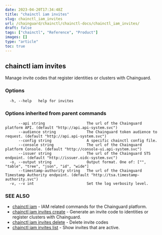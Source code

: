 ```yaml
---
date: 2023-04-20T17:34:48Z
title: "chainctl iam invites"
slug: chainctl_iam_invites
url: /chainguard/chainctl/chainctl-docs/chainctl_iam_invites/
draft: false
tags: ["chainctl", "Reference", "Product"]
images: []
type: "article"
toc: true
---
```

## chainctl iam invites

Manage invite codes that register identities or clusters with Chainguard.

### Options

```
  -h, --help   help for invites
```

### Options inherited from parent commands

```
      --api string                   The url of the Chainguard platform API. (default "http://api.api-system.svc")
      --audience string              The Chainguard token audience to request. (default "http://api.api-system.svc")
      --config string                A specific chainctl config file.
      --console string               The url of the Chainguard platform Console. (default "http://console-ui.api-system.svc")
      --issuer string                The url of the Chainguard STS endpoint. (default "http://issuer.oidc-system.svc")
  -o, --output string                Output format. One of: ["", "table", "tree", "json", "id", "wide"]
      --timestamp-authority string   The url of the Chainguard Timestamp Authority endpoint. (default "http://tsa.timestamp-authority.svc")
  -v, --v int                        Set the log verbosity level.
```

### SEE ALSO

* [chainctl iam](/chainguard/chainctl/chainctl-docs/chainctl_iam/)	 - IAM related commands for the Chainguard platform.
* [chainctl iam invites create](/chainguard/chainctl/chainctl-docs/chainctl_iam_invites_create/)	 - Generate an invite code to identities or register clusters with Chainguard.
* [chainctl iam invites delete](/chainguard/chainctl/chainctl-docs/chainctl_iam_invites_delete/)	 - Delete invite codes
* [chainctl iam invites list](/chainguard/chainctl/chainctl-docs/chainctl_iam_invites_list/)	 - Show invites that are active.

